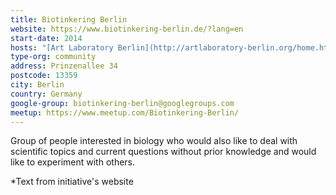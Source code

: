 ```yaml
---
title: Biotinkering Berlin
website: https://www.biotinkering-berlin.de/?lang=en
start-date: 2014
hosts: "[Art Laboratory Berlin](http://artlaboratory-berlin.org/home.htm)"
type-org: community
address: Prinzenallee 34
postcode: 13359
city: Berlin
country: Germany
google-group: biotinkering-berlin@googlegroups.com
meetup: https://www.meetup.com/Biotinkering-Berlin/
---
```


Group of people interested in biology who would also like to deal with scientific topics and current questions without prior knowledge and would like to experiment with others.


\*Text from initiative's website
